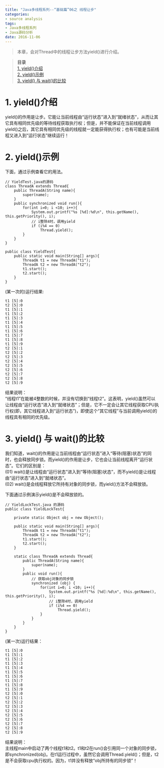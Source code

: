 ```yaml
---
title: "Java多线程系列--“基础篇”06之 线程让步"
categories: 
- source analysis
tags: 
- Java多线程系列
- Java源码分析
date: 2016-11-06
---
```



> 本章，会对Thread中的线程让步方法yield()进行介绍。

> **目录**  
[1. yield()介绍](#anchor1)   
[2. yield()示例](#anchor2)   
[3. yield() 与 wait()的比较](#anchor3)   


<a name="anchor1"></a>
# 1. yield()介绍

yield()的作用是让步。它能让当前线程由“运行状态”进入到“就绪状态”，从而让其它具有相同优先级的等待线程获取执行权；但是，并不能保证在当前线程调用yield()之后，其它具有相同优先级的线程就一定能获得执行权；也有可能是当前线程又进入到“运行状态”继续运行！

 
<a name="anchor2"></a>
# 2. yield()示例

下面，通过示例查看它的用法。

    // YieldTest.java的源码
    class ThreadA extends Thread{
        public ThreadA(String name){ 
            super(name); 
        } 
        public synchronized void run(){ 
            for(int i=0; i <10; i++){ 
                System.out.printf("%s [%d]:%d\n", this.getName(), this.getPriority(), i); 
                // i整除4时，调用yield
                if (i%4 == 0)
                    Thread.yield();
            } 
        } 
    } 

    public class YieldTest{ 
        public static void main(String[] args){ 
            ThreadA t1 = new ThreadA("t1"); 
            ThreadA t2 = new ThreadA("t2"); 
            t1.start(); 
            t2.start();
        } 
    } 

(某一次的)运行结果:

    t1 [5]:0
    t2 [5]:0
    t1 [5]:1
    t1 [5]:2
    t1 [5]:3
    t1 [5]:4
    t1 [5]:5
    t1 [5]:6
    t1 [5]:7
    t1 [5]:8
    t1 [5]:9
    t2 [5]:1
    t2 [5]:2
    t2 [5]:3
    t2 [5]:4
    t2 [5]:5
    t2 [5]:6
    t2 [5]:7
    t2 [5]:8
    t2 [5]:9

结果说明：  
“线程t1”在能被4整数的时候，并没有切换到“线程t2”。这表明，yield()虽然可以让线程由“运行状态”进入到“就绪状态”；但是，它不一定会让其它线程获取CPU执行权(即，其它线程进入到“运行状态”)，即使这个“其它线程”与当前调用yield()的线程具有相同的优先级。

 
<a name="anchor3"></a>
# 3. yield() 与 wait()的比较

我们知道，wait()的作用是让当前线程由“运行状态”进入“等待(阻塞)状态”的同时，也会释放同步锁。而yield()的作用是让步，它也会让当前线程离开“运行状态”。它们的区别是：  
(01) wait()是让线程由“运行状态”进入到“等待(阻塞)状态”，而不yield()是让线程由“运行状态”进入到“就绪状态”。  
(02) wait()是会线程释放它所持有对象的同步锁，而yield()方法不会释放锁。

下面通过示例演示yield()是不会释放锁的。

    // YieldLockTest.java 的源码
    public class YieldLockTest{ 

        private static Object obj = new Object();

        public static void main(String[] args){ 
            ThreadA t1 = new ThreadA("t1"); 
            ThreadA t2 = new ThreadA("t2"); 
            t1.start(); 
            t2.start();
        } 

        static class ThreadA extends Thread{
            public ThreadA(String name){ 
                super(name); 
            } 
            public void run(){ 
                // 获取obj对象的同步锁
                synchronized (obj) {
                    for(int i=0; i <10; i++){ 
                        System.out.printf("%s [%d]:%d\n", this.getName(), this.getPriority(), i); 
                        // i整除4时，调用yield
                        if (i%4 == 0)
                            Thread.yield();
                    }
                }
            } 
        } 
    } 

(某一次)运行结果：

    t1 [5]:0
    t1 [5]:1
    t1 [5]:2
    t1 [5]:3
    t1 [5]:4
    t1 [5]:5
    t1 [5]:6
    t1 [5]:7
    t1 [5]:8
    t1 [5]:9
    t2 [5]:0
    t2 [5]:1
    t2 [5]:2
    t2 [5]:3
    t2 [5]:4
    t2 [5]:5
    t2 [5]:6
    t2 [5]:7
    t2 [5]:8
    t2 [5]:9

结果说明：  
主线程main中启动了两个线程t1和t2。t1和t2在run()会引用同一个对象的同步锁，即synchronized(obj)。在t1运行过程中，虽然它会调用Thread.yield()；但是，t2是不会获取cpu执行权的。因为，t1并没有释放“obj所持有的同步锁”！

 
